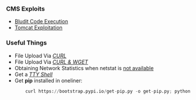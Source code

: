 ### CMS Exploits
- [Bludit Code Execution](https://github.com/bludit/bludit/issues/1081)
- [Tomcat Exploitation](https://www.hackingarticles.in/multiple-ways-to-exploit-tomcat-manager/)

### Useful Things
- File Upload Via *[CURL](https://medium.com/@petehouston/upload-files-with-curl-93064dcccc76)*<br />
- File Upload Via *[CURL & WGET](https://www.ostechnix.com/easy-fast-way-share-files-internet-command-line/)*<br />
- Obtaining Network Statistics when netstat is [not available](https://staaldraad.github.io/2017/12/20/netstat-without-netstat/)<br />
- Get a *[TTY Shell](https://netsec.ws/?p=337)* <br />
- Get <b>pip</b> installed in oneliner:
	```python
		curl https://bootstrap.pypi.io/get-pip.py -o get-pip.py; python get-pip.py
	```
